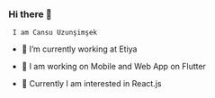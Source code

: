   ### Hi there 👋


     I am Cansu Uzunşimşek

- 🔭 I’m currently working at Etiya

- 👯 I am working on Mobile and Web App on Flutter
- 👯 Currently I am interested in React.js



